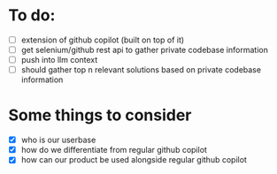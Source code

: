 # To do:
- [ ] extension of github copilot (built on top of it)
- [ ] get selenium/github rest api to gather private codebase information
- [ ] push into llm context
- [ ] should gather top n relevant solutions based on private codebase information

# Some things to consider
- [x] who is our userbase
- [x] how do we differentiate from regular github copilot
- [x] how can our product be used alongside regular github copilot